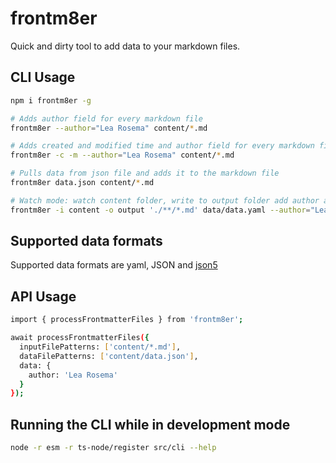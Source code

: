 # frontm8er

Quick and dirty tool to add data to your markdown files.

## CLI Usage

```sh
npm i frontm8er -g

# Adds author field for every markdown file
frontm8er --author="Lea Rosema" content/*.md

# Adds created and modified time and author field for every markdown file
frontm8er -c -m --author="Lea Rosema" content/*.md

# Pulls data from json file and adds it to the markdown file
frontm8er data.json content/*.md

# Watch mode: watch content folder, write to output folder add author and additional data.yaml to files
frontm8er -i content -o output './**/*.md' data/data.yaml --author="Lea Rosema" --watch
```

## Supported data formats

Supported data formats are yaml, JSON and [json5](https://json5.org/)

## API Usage

```sh
import { processFrontmatterFiles } from 'frontm8er';

await processFrontmatterFiles({
  inputFilePatterns: ['content/*.md'],
  dataFilePatterns: ['content/data.json'],
  data: {
    author: 'Lea Rosema'
  }
});
```

## Running the CLI while in development mode

```sh
node -r esm -r ts-node/register src/cli --help
```
